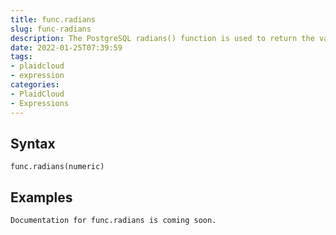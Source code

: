```yaml
---
title: func.radians
slug: func-radians
description: The PostgreSQL radians() function is used to return the value in radian from degrees, provided in the argument
date: 2022-01-25T07:39:59
tags:
- plaidcloud
- expression
categories:
- PlaidCloud
- Expressions
---
```



## Syntax



```
func.radians(numeric)
```


## Examples



```
Documentation for func.radians is coming soon.
```
